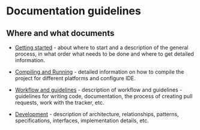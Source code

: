 # Documentation guidelines

## Where and what documents

* [Getting started](GettingStarted/README.md) - about where to start and a description of the general process, in what order what needs to be done and where to get detailed information.

* [Compiling and Running](CompilingAndRunning/README.md) - detailed information on how to compile the project for different platforms and configure IDE.

* [Workflow and guidelines](WorkflowAndGuidelines/README.md) - description of workflow and guidelines - guidelines for writing code, documentation, the process of creating pull requests, work with the tracker, etc.

* [Development](Development/README.md) - description of architecture, relationships, patterns, specifications, interfaces, implementation details, etc.
